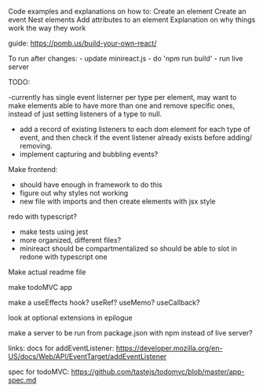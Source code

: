 Code examples and explanations on how to:
    Create an element
    Create an event
    Nest elements
    Add attributes to an element
Explanation on why things work the way they work

guide: https://pomb.us/build-your-own-react/

To run after changes:
    - update minireact.js
    - do 'npm run build'
    - run live server
    
TODO:

-currently has single event listerner per type per element, may want to make elements able to have more than one and remove specific ones, instead of just setting listeners of a type to null.
- add a record of existing listeners to each dom element for each type of event, and then check if the event listener already exists before adding/ removing.
- implement capturing and bubbling events?

Make frontend:
 - should have enough in framework to do this
 - figure out why styles not working
 - new file with imports and then create elements with jsx style

redo with typescript?

 - make tests using jest
 - more organized, different files?
 - minireact should be compartmentalized so should be able to slot in redone with typescript one

Make actual readme file

make todoMVC app

make a useEffects hook? useRef? useMemo? useCallback?

look at optional extensions in epilogue

make a server to be run from package.json with npm instead of live server?

links:
docs for addEventListener:
https://developer.mozilla.org/en-US/docs/Web/API/EventTarget/addEventListener

spec for todoMVC:
https://github.com/tastejs/todomvc/blob/master/app-spec.md
